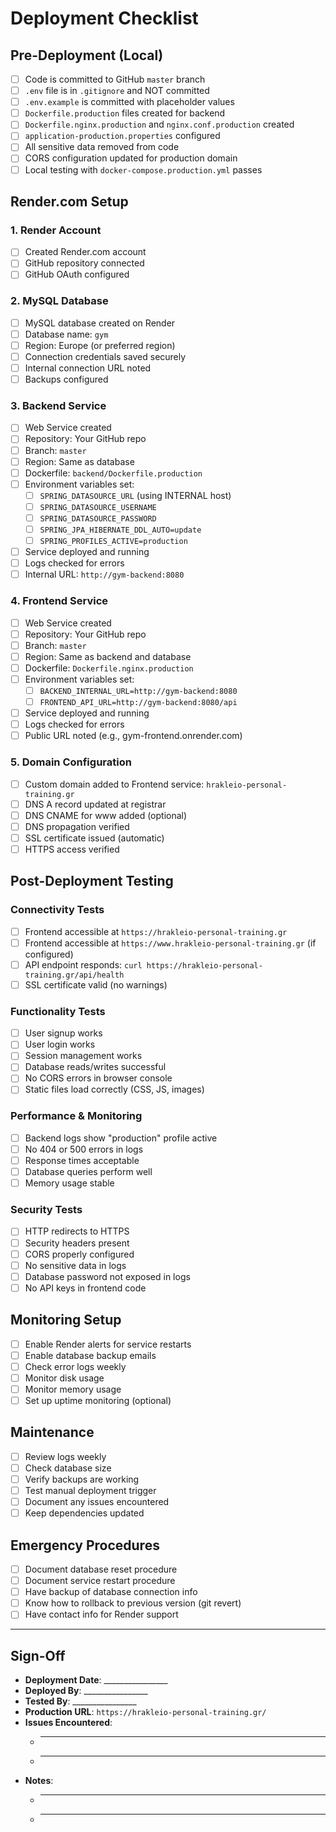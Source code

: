 # Deployment Checklist

## Pre-Deployment (Local)

- [ ] Code is committed to GitHub `master` branch
- [ ] `.env` file is in `.gitignore` and NOT committed
- [ ] `.env.example` is committed with placeholder values
- [ ] `Dockerfile.production` files created for backend
- [ ] `Dockerfile.nginx.production` and `nginx.conf.production` created
- [ ] `application-production.properties` configured
- [ ] All sensitive data removed from code
- [ ] CORS configuration updated for production domain
- [ ] Local testing with `docker-compose.production.yml` passes

## Render.com Setup

### 1. Render Account
- [ ] Created Render.com account
- [ ] GitHub repository connected
- [ ] GitHub OAuth configured

### 2. MySQL Database
- [ ] MySQL database created on Render
- [ ] Database name: `gym`
- [ ] Region: Europe (or preferred region)
- [ ] Connection credentials saved securely
- [ ] Internal connection URL noted
- [ ] Backups configured

### 3. Backend Service
- [ ] Web Service created
- [ ] Repository: Your GitHub repo
- [ ] Branch: `master`
- [ ] Region: Same as database
- [ ] Dockerfile: `backend/Dockerfile.production`
- [ ] Environment variables set:
  - [ ] `SPRING_DATASOURCE_URL` (using INTERNAL host)
  - [ ] `SPRING_DATASOURCE_USERNAME`
  - [ ] `SPRING_DATASOURCE_PASSWORD`
  - [ ] `SPRING_JPA_HIBERNATE_DDL_AUTO=update`
  - [ ] `SPRING_PROFILES_ACTIVE=production`
- [ ] Service deployed and running
- [ ] Logs checked for errors
- [ ] Internal URL: `http://gym-backend:8080`

### 4. Frontend Service
- [ ] Web Service created
- [ ] Repository: Your GitHub repo
- [ ] Branch: `master`
- [ ] Region: Same as backend and database
- [ ] Dockerfile: `Dockerfile.nginx.production`
- [ ] Environment variables set:
  - [ ] `BACKEND_INTERNAL_URL=http://gym-backend:8080`
  - [ ] `FRONTEND_API_URL=http://gym-backend:8080/api`
- [ ] Service deployed and running
- [ ] Logs checked for errors
- [ ] Public URL noted (e.g., gym-frontend.onrender.com)

### 5. Domain Configuration
- [ ] Custom domain added to Frontend service: `hrakleio-personal-training.gr`
- [ ] DNS A record updated at registrar
- [ ] DNS CNAME for www added (optional)
- [ ] DNS propagation verified
- [ ] SSL certificate issued (automatic)
- [ ] HTTPS access verified

## Post-Deployment Testing

### Connectivity Tests
- [ ] Frontend accessible at `https://hrakleio-personal-training.gr`
- [ ] Frontend accessible at `https://www.hrakleio-personal-training.gr` (if configured)
- [ ] API endpoint responds: `curl https://hrakleio-personal-training.gr/api/health`
- [ ] SSL certificate valid (no warnings)

### Functionality Tests
- [ ] User signup works
- [ ] User login works
- [ ] Session management works
- [ ] Database reads/writes successful
- [ ] No CORS errors in browser console
- [ ] Static files load correctly (CSS, JS, images)

### Performance & Monitoring
- [ ] Backend logs show "production" profile active
- [ ] No 404 or 500 errors in logs
- [ ] Response times acceptable
- [ ] Database queries perform well
- [ ] Memory usage stable

### Security Tests
- [ ] HTTP redirects to HTTPS
- [ ] Security headers present
- [ ] CORS properly configured
- [ ] No sensitive data in logs
- [ ] Database password not exposed in logs
- [ ] No API keys in frontend code

## Monitoring Setup
- [ ] Enable Render alerts for service restarts
- [ ] Enable database backup emails
- [ ] Check error logs weekly
- [ ] Monitor disk usage
- [ ] Monitor memory usage
- [ ] Set up uptime monitoring (optional)

## Maintenance
- [ ] Review logs weekly
- [ ] Check database size
- [ ] Verify backups are working
- [ ] Test manual deployment trigger
- [ ] Document any issues encountered
- [ ] Keep dependencies updated

## Emergency Procedures
- [ ] Document database reset procedure
- [ ] Document service restart procedure
- [ ] Have backup of database connection info
- [ ] Know how to rollback to previous version (git revert)
- [ ] Have contact info for Render support

---

## Sign-Off

- **Deployment Date**: ________________
- **Deployed By**: ________________
- **Tested By**: ________________
- **Production URL**: `https://hrakleio-personal-training.gr/`
- **Issues Encountered**: 
  - _________________________________
  - _________________________________
- **Notes**: 
  - _________________________________
  - _________________________________
